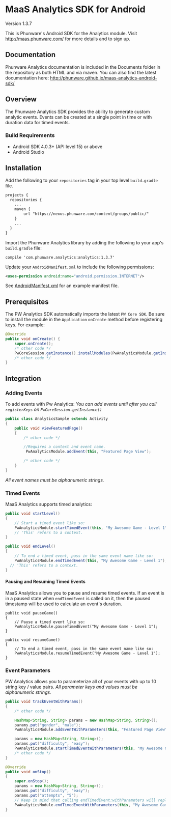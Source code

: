 MaaS Analytics SDK for Android
==================

Version 1.3.7

This is Phunware's Android SDK for the Analytics module. Visit http://maas.phunware.com/ for more details and to sign up.


Documentation
------------

Phunware Analytics documentation is included in the Documents folder in the repository as both HTML and via maven. You can also find the latest documentation here: http://phunware.github.io/maas-analytics-android-sdk/



Overview
-----------

The Phunware Analytics SDK provides the ability to generate custom analytic events. Events can be created at a single point
in time or with duration data for timed events.

### Build Requirements
* Android SDK 4.0.3+ (API level 15) or above
* Android Studio


Installation
------------
Add the following to your `repositories` tag in your top level `build.gradle` file.

 ```XML
 projects {
   repositories {
     ...
     maven {
         url "https://nexus.phunware.com/content/groups/public/"
     }
     ...
   }
 }
 ```


Import the Phunware Analytics library by adding the following to your app's `build.gradle` file:
```
compile 'com.phunware.analytics:analytics:1.3.7'
```

Update your `AndroidManifest.xml` to include the following permissions:

```xml
<uses-permission android:name="android.permission.INTERNET"/>
```
See [AndroidManifest.xml](https://github.com/phunware/maas-analytics-android-sdk/blob/master/Sample/app/src/main/AndroidManifest.xml) for an example manifest file.


Prerequisites
-------------

The PW Analytics SDK automatically imports the latest `PW Core SDK`.
Be sure to install the module in the `Application` `onCreate` method before registering keys. For example:
``` Java
@Override
public void onCreate() {
    super.onCreate();
    /* other code */
    PwCoreSession.getInstance().installModules(PwAnalyticsModule.getInstance(), ...);
    /* other code */
}
```

Integration
------------

### Adding Events

To add events with Pw Analytics:
*You can add events until after you call `registerKeys` on `PwCoreSession.getInstance()`*

```JAVA
public class AnalyticsSample extends Activity
{
    public void viewFeaturedPage()
    {
        /* other code */

        //Requires a context and event name.
	     PwAnalyticsModule.addEvent(this, "Featured Page View");

        /* other code */
    }
}
```

*All event names must be alphanumeric strings.*


### Timed Events

MaaS Analytics supports timed analytics:
```Java
public void startLevel()
{
    // Start a timed event like so:
    PwAnalyticsModule.startTimedEvent(this, "My Awesome Game - Level 1");
    // 'This' refers to a context.
}

public void endLevel()
{
	// To end a timed event, pass in the same event name like so:
	PwAnalyticsModule.endTimedEvent(this, "My Awesome Game - Level 1");
  // 'This' refers to a context.
}
```

#### Pausing and Resuming Timed Events
MaaS Analytics allows you to pause and resume timed events. If an event is in a paused state when `endTimedEvent` is called on it, then the paused timestamp will be used to calculate an event's duration.
```
public void pauseGame()
{
    // Pause a timed event like so:
    PwAnalyticsModule.pauseTimedEvent("My Awesome Game - Level 1");
}

public void resumeGame()
{
	// To end a timed event, pass in the same event name like so:
	PwAnalyticsModule.resumeTimedEvent("My Awesome Game - Level 1");
}
```

### Event Parameters

PW Analytics allows you to parameterize all of your events with up to 10 string key / value pairs.
*All parameter keys and values must be alphanumeric strings.*

```Java
public void trackEventWithParams()
{
    /* other code */

    HashMap<String, String> params = new HashMap<String, String>();
    params.put("gender", "male");
    PwAnalyticsModule.addEventWithParameters(this, "Featured Page View", params);

    params = new HashMap<String, String>();
    params.put("difficulty", "easy");
    PwAnalyticsModule.startTimedEventWithParameters(this, "My Awesome Game - Level 1", params);
    /* other code */
}

@Override
public void onStop()
{
    super.onStop();
    params = new HashMap<String, String>();
    params.put("difficulty", "easy");
    params.put("attempts", "5");
    // Keep in mind that calling endTimedEvent:withParameters will replace any parameters that you specified in startTimedEvent:withParameters.
    PwAnalyticsModule.endTimedEventWithParameters(this, "My Awesome Game - Level 1", params);
}
```
